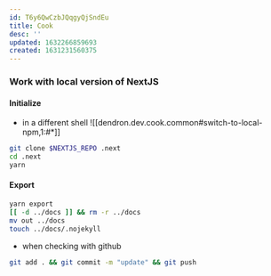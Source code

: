 ```yaml
---
id: T6y6QwCzbJQqgyQjSndEu
title: Cook
desc: ''
updated: 1632266859693
created: 1631231560375
---
```


### Work with local version of NextJS

#### Initialize
- in a different shell
![[dendron.dev.cook.common#switch-to-local-npm,1:#*]]

```sh
git clone $NEXTJS_REPO .next
cd .next
yarn
```

#### Export

```sh
yarn export
[[ -d ../docs ]] && rm -r ../docs
mv out ../docs 
touch ../docs/.nojekyll
```

- when checking with github
```sh
git add . && git commit -m "update" && git push
```